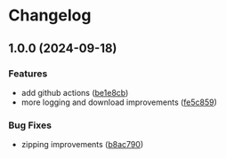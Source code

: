 # Changelog

## 1.0.0 (2024-09-18)


### Features

* add github actions ([be1e8cb](https://www.github.com/iamgp/hvr/commit/be1e8cbbcdce633965879a3f391ff4d253ca4dbf))
* more logging and download improvements ([fe5c859](https://www.github.com/iamgp/hvr/commit/fe5c8595c3388fcba7d23df826aed68a4d6ef3b9))


### Bug Fixes

* zipping improvements ([b8ac790](https://www.github.com/iamgp/hvr/commit/b8ac79004be4df269088a139fa810ac8a4e5c3d7))
